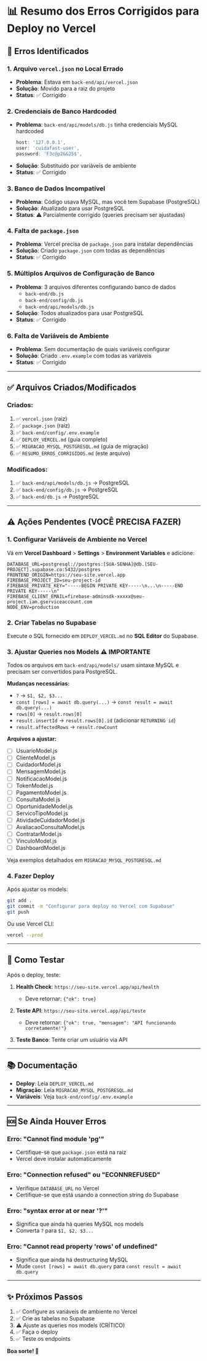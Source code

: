 # 📊 Resumo dos Erros Corrigidos para Deploy no Vercel

## 🔴 Erros Identificados

### 1. **Arquivo `vercel.json` no Local Errado**
- **Problema**: Estava em `back-end/api/vercel.json`
- **Solução**: Movido para a raiz do projeto
- **Status**: ✅ Corrigido

### 2. **Credenciais de Banco Hardcoded**
- **Problema**: `back-end/api/models/db.js` tinha credenciais MySQL hardcoded
  ```javascript
  host: '127.0.0.1',
  user: 'cuidafast-user',
  password: 'F3c@p2&&25$',
  ```
- **Solução**: Substituído por variáveis de ambiente
- **Status**: ✅ Corrigido

### 3. **Banco de Dados Incompatível**
- **Problema**: Código usava MySQL, mas você tem Supabase (PostgreSQL)
- **Solução**: Atualizado para usar PostgreSQL
- **Status**: ⚠️ Parcialmente corrigido (queries precisam ser ajustadas)

### 4. **Falta de `package.json`**
- **Problema**: Vercel precisa de `package.json` para instalar dependências
- **Solução**: Criado `package.json` com todas as dependências
- **Status**: ✅ Corrigido

### 5. **Múltiplos Arquivos de Configuração de Banco**
- **Problema**: 3 arquivos diferentes configurando banco de dados
  - `back-end/db.js`
  - `back-end/config/db.js`
  - `back-end/api/models/db.js`
- **Solução**: Todos atualizados para usar PostgreSQL
- **Status**: ✅ Corrigido

### 6. **Falta de Variáveis de Ambiente**
- **Problema**: Sem documentação de quais variáveis configurar
- **Solução**: Criado `.env.example` com todas as variáveis
- **Status**: ✅ Corrigido

---

## ✅ Arquivos Criados/Modificados

### Criados:
1. ✅ `vercel.json` (raiz)
2. ✅ `package.json` (raiz)
3. ✅ `back-end/config/.env.example`
4. ✅ `DEPLOY_VERCEL.md` (guia completo)
5. ✅ `MIGRACAO_MYSQL_POSTGRESQL.md` (guia de migração)
6. ✅ `RESUMO_ERROS_CORRIGIDOS.md` (este arquivo)

### Modificados:
1. ✅ `back-end/api/models/db.js` → PostgreSQL
2. ✅ `back-end/config/db.js` → PostgreSQL
3. ✅ `back-end/db.js` → PostgreSQL

---

## ⚠️ Ações Pendentes (VOCÊ PRECISA FAZER)

### 1. **Configurar Variáveis de Ambiente no Vercel**
Vá em **Vercel Dashboard** > **Settings** > **Environment Variables** e adicione:

```
DATABASE_URL=postgresql://postgres:[SUA-SENHA]@db.[SEU-PROJECT].supabase.co:5432/postgres
FRONTEND_ORIGIN=https://seu-site.vercel.app
FIREBASE_PROJECT_ID=seu-project-id
FIREBASE_PRIVATE_KEY="-----BEGIN PRIVATE KEY-----\n...\n-----END PRIVATE KEY-----\n"
FIREBASE_CLIENT_EMAIL=firebase-adminsdk-xxxxx@seu-project.iam.gserviceaccount.com
NODE_ENV=production
```

### 2. **Criar Tabelas no Supabase**
Execute o SQL fornecido em `DEPLOY_VERCEL.md` no **SQL Editor** do Supabase.

### 3. **Ajustar Queries nos Models** ⚠️ IMPORTANTE
Todos os arquivos em `back-end/api/models/` usam sintaxe MySQL e precisam ser convertidos para PostgreSQL.

**Mudanças necessárias:**
- `?` → `$1, $2, $3...`
- `const [rows] = await db.query(...)` → `const result = await db.query(...)`
- `rows[0]` → `result.rows[0]`
- `result.insertId` → `result.rows[0].id` (adicionar `RETURNING id`)
- `result.affectedRows` → `result.rowCount`

**Arquivos a ajustar:**
- [ ] UsuarioModel.js
- [ ] ClienteModel.js
- [ ] CuidadorModel.js
- [ ] MensagemModel.js
- [ ] NotificacaoModel.js
- [ ] TokenModel.js
- [ ] PagamentoModel.js
- [ ] ConsultaModel.js
- [ ] OportunidadeModel.js
- [ ] ServicoTipoModel.js
- [ ] AtividadeCuidadorModel.js
- [ ] AvaliacaoConsultaModel.js
- [ ] ContratarModel.js
- [ ] VinculoModel.js
- [ ] DashboardModel.js

Veja exemplos detalhados em `MIGRACAO_MYSQL_POSTGRESQL.md`

### 4. **Fazer Deploy**
Após ajustar os models:
```bash
git add .
git commit -m "Configurar para deploy no Vercel com Supabase"
git push
```

Ou use Vercel CLI:
```bash
vercel --prod
```

---

## 🧪 Como Testar

Após o deploy, teste:

1. **Health Check**: `https://seu-site.vercel.app/api/health`
   - Deve retornar: `{"ok": true}`

2. **Teste API**: `https://seu-site.vercel.app/api/teste`
   - Deve retornar: `{"ok": true, "mensagem": "API funcionando corretamente!"}`

3. **Teste Banco**: Tente criar um usuário via API

---

## 📚 Documentação

- **Deploy**: Leia `DEPLOY_VERCEL.md`
- **Migração**: Leia `MIGRACAO_MYSQL_POSTGRESQL.md`
- **Variáveis**: Veja `back-end/config/.env.example`

---

## 🆘 Se Ainda Houver Erros

### Erro: "Cannot find module 'pg'"
- Certifique-se que `package.json` está na raiz
- Vercel deve instalar automaticamente

### Erro: "Connection refused" ou "ECONNREFUSED"
- Verifique `DATABASE_URL` no Vercel
- Certifique-se que está usando a connection string do Supabase

### Erro: "syntax error at or near '?'"
- Significa que ainda há queries MySQL nos models
- Converta `?` para `$1, $2, $3...`

### Erro: "Cannot read property 'rows' of undefined"
- Significa que ainda há destructuring MySQL
- Mude `const [rows] = await db.query` para `const result = await db.query`

---

## ✨ Próximos Passos

1. ✅ Configure as variáveis de ambiente no Vercel
2. ✅ Crie as tabelas no Supabase
3. ⚠️ Ajuste as queries nos models (CRÍTICO)
4. ✅ Faça o deploy
5. ✅ Teste os endpoints

**Boa sorte! 🚀**
